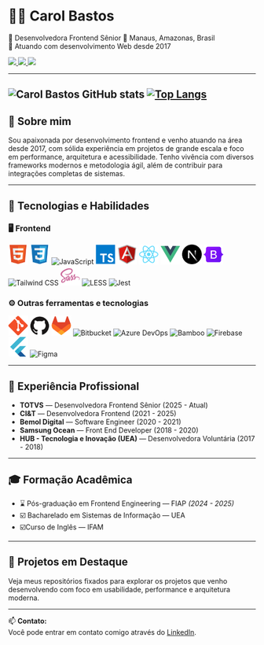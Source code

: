 # 👩‍💻 Carol Bastos

🎯 Desenvolvedora Frontend Sênior
📍 Manaus, Amazonas, Brasil  
📆 Atuando com desenvolvimento Web desde 2017  

<div> 
  <a href="https://www.linkedin.com/in/carol-bastos" target="_blank">
    <img src="https://img.shields.io/badge/-LinkedIn-%230077B5?style=for-the-badge&logo=linkedin&logoColor=white" target="_blank">
  </a> 
  <a href = "mailto:bastoscarol292@gmail.com">
    <img src="https://img.shields.io/badge/gmail-D14836?&style=for-the-badge&logo=gmail&logoColor=white&link=mailto:bastoscarol292@gmail.com" target="_blank">
  </a>
  <a href="https://carolbastos.dev.br" target="_blank">
    <img src="https://img.shields.io/badge/Portfolio-FF5722?style=for-the-badge&logo=todoist&logoColor=white" target="_blank">
  </a> 
</div>

---
![Carol Bastos GitHub stats](https://github-readme-stats.vercel.app/api?username=CarolBastos&show_icons=true&theme=radical&layout=compact)
[![Top Langs](https://github-readme-stats.vercel.app/api/top-langs/?username=CarolBastos&theme=radical&layout=compact)](https://github.com/CarolBastos/github-readme-stats)
---

## 🧩 Sobre mim

Sou apaixonada por desenvolvimento frontend e venho atuando na área desde 2017, com sólida experiência em projetos de grande escala e foco em performance, arquitetura e acessibilidade. Tenho vivência com diversos frameworks modernos e metodologia ágil, além de contribuir para integrações completas de sistemas.

---

## 🚀 Tecnologias e Habilidades

### 🖥️ Frontend

<p>
  <img height="40" src="https://raw.githubusercontent.com/devicons/devicon/master/icons/html5/html5-original.svg" alt="HTML5" />
  <img height="40" src="https://raw.githubusercontent.com/devicons/devicon/master/icons/css3/css3-original.svg" alt="CSS3" />
  <img height="40" src="https://cdn.jsdelivr.net/gh/devicons/devicon@latest/icons/javascript/javascript-original.svg" alt="JavaScript" />
  <img height="40" src="https://raw.githubusercontent.com/devicons/devicon/master/icons/typescript/typescript-original.svg" alt="TypeScript" />
  <img height="40" src="https://raw.githubusercontent.com/devicons/devicon/master/icons/angularjs/angularjs-original.svg" alt="Angular" />
  <img height="40" src="https://raw.githubusercontent.com/devicons/devicon/master/icons/react/react-original.svg" alt="React" />
  <img height="40" src="https://raw.githubusercontent.com/devicons/devicon/master/icons/vuejs/vuejs-original.svg" alt="Vue.js" />
  <img height="40" src="https://raw.githubusercontent.com/devicons/devicon/master/icons/nextjs/nextjs-original.svg" alt="Next.js" />
  <img height="40" src="https://raw.githubusercontent.com/devicons/devicon/master/icons/bootstrap/bootstrap-original.svg" alt="Bootstrap" />
  <img height="40" src="https://cdn.jsdelivr.net/gh/devicons/devicon@latest/icons/tailwindcss/tailwindcss-original.svg" alt="Tailwind CSS" />
  <img height="40" src="https://raw.githubusercontent.com/devicons/devicon/master/icons/sass/sass-original.svg" alt="SASS" />
  <img height="40" src="https://cdn.jsdelivr.net/gh/devicons/devicon/icons/less/less-plain-wordmark.svg" alt="LESS" />
  <img height="40" src="https://cdn.jsdelivr.net/gh/devicons/devicon/icons/jest/jest-plain.svg" alt="Jest" /> 
</p>

### ⚙️ Outras ferramentas e tecnologias
<p> 
  <img height="40" src="https://raw.githubusercontent.com/devicons/devicon/master/icons/git/git-original.svg" alt="Git" /> 
  <img height="40" src="https://raw.githubusercontent.com/devicons/devicon/master/icons/github/github-original.svg" alt="GitHub" /> 
  <img height="40" src="https://raw.githubusercontent.com/devicons/devicon/master/icons/gitlab/gitlab-original.svg" alt="GitLab" /> 
  <img height="40" src="https://cdn.jsdelivr.net/gh/devicons/devicon/icons/bitbucket/bitbucket-original.svg" alt="Bitbucket" /> 
  <img height="40" src="https://cdn.jsdelivr.net/gh/devicons/devicon/icons/azure/azure-original.svg" alt="Azure DevOps" /> 
  <img height="40" src="https://www.incredibuild.com/wp-content/uploads/2021/09/Atlassian-Bamboo01.png" alt="Bamboo" />
  <img height="40" src="https://cdn.jsdelivr.net/gh/devicons/devicon@latest/icons/firebase/firebase-original.svg" alt="Firebase" /> 
  <img height="40" src="https://raw.githubusercontent.com/devicons/devicon/master/icons/flutter/flutter-original.svg" alt="Flutter" /> 
  <img height="40" src="https://cdn.jsdelivr.net/gh/devicons/devicon@latest/icons/figma/figma-original.svg" alt="Figma" />
</p>

---

## 🏢 Experiência Profissional

- **TOTVS** — Desenvolvedora Frontend Sênior (2025 - Atual)
- **CI&T** — Desenvolvedora Frontend (2021 - 2025)
- **Bemol Digital** — Software Engineer (2020 - 2021)
- **Samsung Ocean** — Front End Developer (2018 - 2020)
- **HUB - Tecnologia e Inovação (UEA)** — Desenvolvedora Voluntária (2017 - 2018)

---

## 🎓 Formação Acadêmica

- ⌛ Pós-graduação em Frontend Engineering — FIAP *(2024 - 2025)*  
- ☑️ Bacharelado em Sistemas de Informação — UEA  
- ☑️Curso de Inglês — IFAM

---

## 📌 Projetos em Destaque

Veja meus repositórios fixados para explorar os projetos que venho desenvolvendo com foco em usabilidade, performance e arquitetura moderna.

---



📫 **Contato:**  
Você pode entrar em contato comigo através do [LinkedIn](https://www.linkedin.com/in/carol-bastos).

